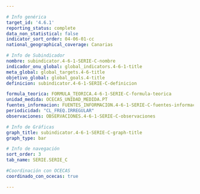 ```yaml
---

# Info genérica
target_id: '4.6.1'
reporting_status: complete
data_non_statistical: false
indicator_sort_order: 04-06-01-cc
national_geographical_coverage: Canarias

# Info de Subindicador
nombre: subindicator.4-6-1-SERIE-C-nombre
indicador_onu_global: global_indicators.4-6-1-title
meta_global: global_targets.4-6-title
objetivo_global: global_goals.4-title
definicion: subindicator.4-6-1-SERIE-C-definicion

formula_teorica: FORMULA_TEORICA.4-6-1-SERIE-C-formula-teorica
unidad_medida: OCECAS_UNIDAD_MEDIDA.PT
fuentes_informacion: FUENTES_INFORMACION.4-6-1-SERIE-C-fuentes-informacion
periodicidad: "CL_FREQ.IRREGULAR"
observaciones: OBSERVACIONES.4-6-1-SERIE-C-observaciones

# Info de Gráficas
graph_title: subindicator.4-6-1-SERIE-C-graph-title
graph_type: bar

# Info de navegación
sort_order: 3
tab_name: SERIE.SERIE_C

#Coordinación con OCECAS
coordinado_con_ocecas: true

---
```

